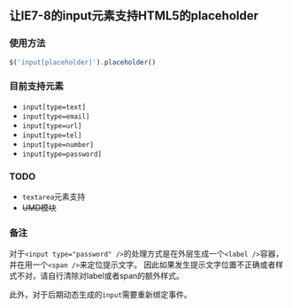 ## 让IE7-8的input元素支持HTML5的placeholder

### 使用方法

```js
$('input[placeholder]').placeholder()
```

### 目前支持元素

- `input[type=text]`
- `input[type=email]`
- `input[type=url]`
- `input[type=tel]`
- `input[type=number]`
- `input[type=password]`

### TODO

- `textarea`元素支持
- ~~UMD模块~~

### 备注
对于`<input type="password" />`的处理方式是在外层生成一个`<label />`容器，并在用一个`<span />`来定位提示文字。
因此如果发生提示文字位置不正确或者样式不对，请自行清除对label或者span的额外样式。

此外，对于后期动态生成的`input`需要重新绑定事件。
